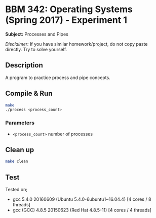 # BBM 342: Operating Systems (Spring 2017) - Experiment 1

**Subject:** Processes and Pipes

_Disclaimer:_ If you have similar homework/project, do not copy paste directly.
Try to solve yourself.

## Description
A program to practice process and pipe concepts.

## Compile & Run
```bash
make
./process <process_count>
```

### Parameters
- `<process_count>` number of processes

## Clean up
```bash
make clean
```

## Test

Tested on;
- gcc 5.4.0 20160609 (Ubuntu 5.4.0-6ubuntu1~16.04.4) [4 cores / 8 threads]
- gcc (GCC) 4.8.5 20150623 (Red Hat 4.8.5-11) [4 cores / 4 threads]
